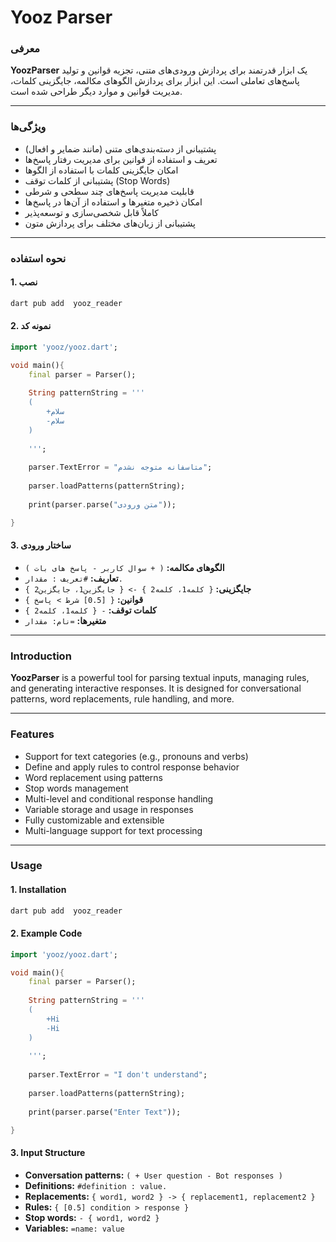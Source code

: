 # Yooz Parser


### معرفی

**YoozParser** یک ابزار قدرتمند برای پردازش ورودی‌های متنی، تجزیه قوانین و تولید پاسخ‌های تعاملی است. این ابزار برای پردازش الگوهای مکالمه، جایگزینی کلمات، مدیریت قوانین و موارد دیگر طراحی شده است.

---

### ویژگی‌ها
- پشتیبانی از دسته‌بندی‌های متنی (مانند ضمایر و افعال)
- تعریف و استفاده از قوانین برای مدیریت رفتار پاسخ‌ها
- امکان جایگزینی کلمات با استفاده از الگوها
- پشتیبانی از کلمات توقف (Stop Words)
- قابلیت مدیریت پاسخ‌های چند سطحی و شرطی
- امکان ذخیره متغیرها و استفاده از آن‌ها در پاسخ‌ها
- کاملاً قابل شخصی‌سازی و توسعه‌پذیر
- پشتیبانی از زبان‌های مختلف برای پردازش متون

---

### نحوه استفاده

#### 1. نصب
```bash
dart pub add  yooz_reader
```

#### 2. نمونه کد
```dart
import 'yooz/yooz.dart';

void main(){
    final parser = Parser();
    
    String patternString = '''
    (
        +سلام
        -سلام
    )
    
    ''';
    
    parser.TextError = "متاسفانه متوجه نشدم";
    
    parser.loadPatterns(patternString);
    
    print(parser.parse("متن ورودی"));

}
```

#### 3. ساختار ورودی
- **الگوهای مکالمه:** `( + سوال کاربر - پاسخ های بات )`
- **تعاریف:** `#تعریف : مقدار.`
- **جایگزینی:** `{ کلمه1، کلمه2 } -> { جایگزین1، جایگزین2 }`
- **قوانین:** `{ [0.5] شرط > پاسخ }`
- **کلمات توقف:** `- { کلمه1، کلمه2 }`
- **متغیرها:** `=نام: مقدار`

---


### Introduction

**YoozParser** is a powerful tool for parsing textual inputs, managing rules, and generating interactive responses. It is designed for conversational patterns, word replacements, rule handling, and more.

---

### Features
- Support for text categories (e.g., pronouns and verbs)
- Define and apply rules to control response behavior
- Word replacement using patterns
- Stop words management
- Multi-level and conditional response handling
- Variable storage and usage in responses
- Fully customizable and extensible
- Multi-language support for text processing

---

### Usage

#### 1. Installation
```bash
dart pub add  yooz_reader
```

#### 2. Example Code
```dart
import 'yooz/yooz.dart';

void main(){
    final parser = Parser();
    
    String patternString = '''
    (
        +Hi
        -Hi
    )
    
    ''';
    
    parser.TextError = "I don't understand";
    
    parser.loadPatterns(patternString);
    
    print(parser.parse("Enter Text"));

}
```

#### 3. Input Structure
- **Conversation patterns:** `( + User question - Bot responses )`
- **Definitions:** `#definition : value.`
- **Replacements:** `{ word1, word2 } -> { replacement1, replacement2 }`
- **Rules:** `{ [0.5] condition > response }`
- **Stop words:** `- { word1, word2 }`
- **Variables:** `=name: value`
